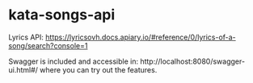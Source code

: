 # kata-songs-api

Lyrics API:
https://lyricsovh.docs.apiary.io/#reference/0/lyrics-of-a-song/search?console=1

Swagger is included and accessible in: http://localhost:8080/swagger-ui.html#/ where you can try out the features.